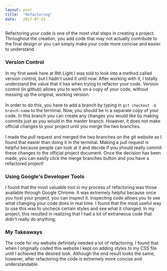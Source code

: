 ```yaml
---
layout: post
title:  "Refactoring"
date:   2017-07-24
---
```


Refactoring your code is one of the most vital steps in creating a project. Throughout the creation, you add code that may not actually contribute to the final design or you can simply make your code more concise and easier to understand.

### Version Control
In my first week here at 8th Light I was told to look into a method called version control, but I hadn't used it until now. After working with it, I totally understand the value that it has when trying to refactor your code. Version control (in github) allows you to work on a copy of your code, without messing up the original, working version.
<br>
<br>
In order to do this, you have to add a branch by typing in `git checkout -b branch-name` to the terminal. Now, you should be in a separate copy of your code. In this branch you can create any changes you would like by making commits just as you would in the master branch. However, it does not make official changes to your project until you merge the two branches.
<br>
<br>
I made the pull request and merged the two branches on the git website as I found that easier than doing it in the terminal. Making a pull request is helpful because people can look at it and decide if you should really commit these changes to the official project document. Once the decision has been made, you can easily click the merge branches button and you have a refactored project!

### Using Google's Developer Tools
I found that the most valuable tool in my process of refactoring was those available through Google Chrome. It was extremely helpful because once you host your project, you can inspect it. Inspecting code allows you to see what changing your code does in real time. I found that the most useful way to use this was to uncheck certain styles and see what it changed. In my project, this resulted in realizing that I had a lot of extraneous code that didn't really do anything.

### My Takeaways
The code for my website definitely needed a lot of refactoring. I found that when I originally coded this website I kept on adding styles to my CSS file until I achieved the desired look. Although the end result looks the same; however, after refactoring the code is extremely more concise and understandable.
